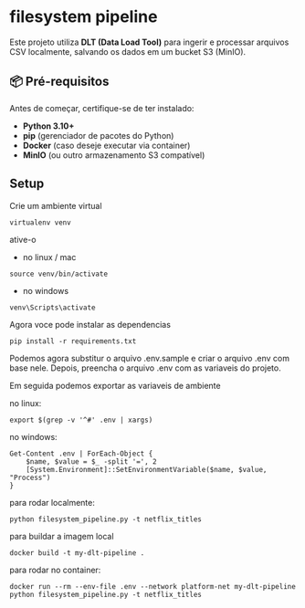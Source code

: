 # filesystem pipeline

Este projeto utiliza **DLT (Data Load Tool)** para ingerir e processar arquivos CSV localmente, salvando os dados em um bucket S3 (MinIO).  

## 📦 Pré-requisitos

Antes de começar, certifique-se de ter instalado:

- **Python 3.10+**
- **pip** (gerenciador de pacotes do Python)
- **Docker** (caso deseje executar via container)
- **MinIO** (ou outro armazenamento S3 compatível)

## Setup

Crie um ambiente virtual

```
virtualenv venv
```

ative-o

* no linux / mac

```
source venv/bin/activate
```
* no windows

```
venv\Scripts\activate
```

Agora voce pode instalar as dependencias

```
pip install -r requirements.txt
```

Podemos agora substitur o arquivo .env.sample e criar o arquivo .env com base nele. Depois, preencha o arquivo .env com as variaveis do projeto.

Em seguida podemos exportar as variaveis de ambiente

no linux:
```
export $(grep -v '^#' .env | xargs)
```

no windows:
```
Get-Content .env | ForEach-Object {
    $name, $value = $_ -split '=', 2
    [System.Environment]::SetEnvironmentVariable($name, $value, "Process")
}

```

para rodar localmente:
```
python filesystem_pipeline.py -t netflix_titles 
```

para buildar a imagem local
```
docker build -t my-dlt-pipeline .
```

para rodar no container:

```
docker run --rm --env-file .env --network platform-net my-dlt-pipeline python filesystem_pipeline.py -t netflix_titles
```
